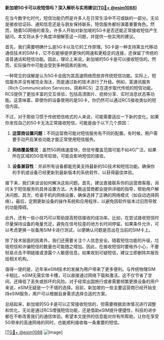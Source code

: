 **新加坡5G卡可以收短信吗？深入解析与实用建议[[TG💪+ @esim1088](https://t.me/s/esim1088)]**

在当今数字化时代，短信功能仍然是许多人在日常生活中不可或缺的一部分。无论是接收验证码、通知信息还是与朋友保持联系，短信服务都扮演着重要角色。然而，随着5G网络的普及，许多人开始对新加坡的5G卡是否还能正常接收短信产生疑问。本文将从多个角度详细解答这一问题，并提供一些实用的建议。

首先，我们需要明确什么是5G卡以及它的工作原理。5G卡是一种支持第五代移动通信技术的SIM卡，它不仅能够提供更快的网速和更稳定的连接，还保留了传统的语音通话和短信功能。因此，理论上来说，新加坡的5G卡是可以接收短信的。然而，实际操作中可能会受到多种因素的影响。

一种常见的误解是认为5G卡会因为其高速网络而放弃传统短信功能。实际上，短信服务并没有被完全淘汰，而是通过新的技术进行了升级。例如，富通讯服务（Rich Communication Services，简称RCS）正在逐步取代传统的短信功能。RCS提供了更加丰富的交互体验，包括高清图片、视频分享、实时消息状态等功能。这意味着，即使你的设备使用的是5G卡，你仍然可以通过RCS接收类似的短信内容。

不过，对于那些习惯于传统短信格式的人来说，可能需要适应一下新的变化。如果你发现自己的5G卡无法正常接收短信，可能是由于以下几个原因：

1. **运营商设置问题**：不同运营商可能对短信服务有不同的配置。有时候，用户需要手动开启某些功能才能正常使用短信服务。
   
2. **网络覆盖情况**：虽然5G网络速度快，但信号覆盖范围可能不如4G广泛。如果所在区域的5G信号较弱，可能会影响短信的接收。

3. **设备兼容性**：并非所有设备都能完美支持最新的5G技术和短信功能。确保你的手机或设备已经更新到最新版本的系统软件，以获得最佳体验。

接下来，我们来谈谈如何解决这些问题。首先，建议直接联系你的运营商客服，询问关于短信服务的具体设置方法。大多数运营商都会提供详细的指导，帮助用户解决问题。其次，检查手机的网络设置，确保选择了正确的网络模式（如自动选择网络）。最后，定期更新设备的操作系统和应用程序，以避免因软件版本过旧而导致的功能障碍。

此外，还有一些小技巧可以帮助提高短信接收的成功率。比如，在尝试接收短信时尽量保持设备的电量充足，避免在信号较差的地方长时间停留。如果条件允许，可以考虑更换一张备用SIM卡进行测试，以便确认问题是否出在当前的SIM卡上。

除了技术层面的因素外，我们还需要关注个人信息安全。随着短信功能的升级，垃圾短信和诈骗短信的数量也可能随之增加。因此，在接收短信时要格外小心，不要轻易点击不明链接或泄露个人敏感信息。如果收到可疑短信，建议立即删除并报告给相关机构。

值得一提的是，近年来eSIM技术的发展为用户带来了更多便利。与传统物理SIM卡相比，eSIM无需实体卡槽，可以直接通过网络下载和激活。这不仅节省了空间，还降低了丢失或损坏的风险。对于经常出国旅行或者需要频繁更换设备的用户来说，eSIM无疑是一个不错的选择。目前，新加坡的一些主要运营商已经开始支持eSIM服务，用户可以根据自身需求选择合适的方案。

总结起来，新加坡的5G卡是可以正常接收短信的，但需要根据具体情况进行调整和优化。无论是通过RCS增强短信功能，还是借助eSIM提升便捷性，科技的进步都在不断改善我们的通信体验。希望本文提供的信息能对你有所帮助，让你在享受5G带来的高速网络的同时，也能顺利接收每一条重要的短信。

[[TG💪+ @esim1088](https://t.me/s/esim1088) ![Image](https://i.postimg.cc/4NQfJmqS/Snipaste-2025-05-13-00-14-12.png)]
